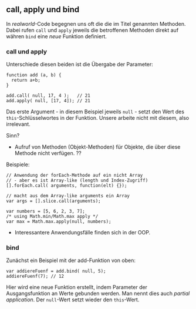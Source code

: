 ## call, apply und bind

In *realworld*-Code begegnen uns oft die die im Titel genannten Methoden. Dabei rufen ```call``` und ```apply``` jeweils die betroffenen Methoden direkt auf währen ```bind``` eine *neue* Funktion definiert.

### call und apply

Unterschiede diesen beiden  ist die Übergabe der Parameter:

    function add (a, b) {
      return a+b;
    }

    add.call( null, 17, 4 );   // 21
    add.apply( null, [17, 4]); // 21

Das erste Argument - in diesem Beispiel jeweils ```null``` - setzt den Wert des ```this```-Schlüsselwortes in der Funktion. Unsere arbeite nicht mit diesem, also irrelevant.

Sinn?

* Aufruf von Methoden (Objekt-Methoden) für Objekte, die über diese Methode nicht verfügen. ??

Beispiele:

    // Anwendung der forEach-Methode auf ein nicht Array
    // - aber es ist Array-like (length und Index-Zugriff)
    [].forEach.call( arguments, function(elt) {});

    // macht aus dem Array-like arguments ein Array
    var args = [].slice.call(arguments);

    var numbers = [5, 6, 2, 3, 7];
    /* using Math.min/Math.max apply */
    var max = Math.max.apply(null, numbers);

* Interessantere Anwendungsfälle finden sich in der OOP.

### bind

Zunächst ein Beispiel mit der add-Funktion von oben:

    var addiereFuenf = add.bind( null, 5);
    addiereFuenf(7); // 12

Hier wird eine neue Funktion erstellt, indem Parameter der Ausgangsfunktion an Werte gebunden werden. Man nennt dies auch *partial application*. Der ```null```-Wert setzt wieder den ```this```-Wert.

